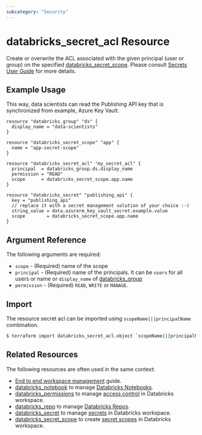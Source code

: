 ```yaml
---
subcategory: "Security"
---
```

# databricks_secret_acl Resource

Create or overwrite the ACL associated with the given principal (user or group) on the specified [databricks_secret_scope](secret_scope.md). Please consult [Secrets User Guide](https://docs.databricks.com/security/secrets/index.html#secrets-user-guide) for more details.

## Example Usage

This way, data scientists can read the Publishing API key that is synchronized from example, Azure Key Vault.

```hcl
resource "databricks_group" "ds" {
  display_name = "data-scientists"
}

resource "databricks_secret_scope" "app" {
  name = "app-secret-scope"
}

resource "databricks_secret_acl" "my_secret_acl" {
  principal  = databricks_group.ds.display_name
  permission = "READ"
  scope      = databricks_secret_scope.app.name
}

resource "databricks_secret" "publishing_api" {
  key = "publishing_api"
  // replace it with a secret management solution of your choice :-)
  string_value = data.azurerm_key_vault_secret.example.value
  scope        = databricks_secret_scope.app.name
}
```

## Argument Reference

The following arguments are required:

* `scope` - (Required) name of the scope
* `principal` - (Required) name of the principals. It can be `users` for all users or name or `display_name` of [databricks_group](group.md)
* `permission` - (Required) `READ`, `WRITE` or `MANAGE`. 

## Import

The resource secret acl can be imported using `scopeName|||principalName` combination.

```bash
$ terraform import databricks_secret_acl.object `scopeName|||principalName`
```

## Related Resources

The following resources are often used in the same context:

* [End to end workspace management](../guides/workspace-management.md) guide.
* [databricks_notebook](notebook.md) to manage [Databricks Notebooks](https://docs.databricks.com/notebooks/index.html).
* [databricks_permissions](permissions.md) to manage [access control](https://docs.databricks.com/security/access-control/index.html) in Databricks workspace.
* [databricks_repo](repo.md) to manage [Databricks Repos](https://docs.databricks.com/repos.html).
* [databricks_secret](secret.md) to manage [secrets](https://docs.databricks.com/security/secrets/index.html#secrets-user-guide) in Databricks workspace.
* [databricks_secret_scope](secret_scope.md) to create [secret scopes](https://docs.databricks.com/security/secrets/index.html#secrets-user-guide) in Databricks workspace.
